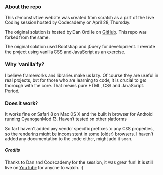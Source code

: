 ### About the repo

This demonstrative website was created from scratch as a part of the Live Coding session hosted by Codecademy on April 28, Thursday.

The original solution is hosted by Dan Ordille on [GitHub](github.com/dordille/threadly). This repo was forked from the same.

The original solution used Bootstrap and jQuery for development. I rewrote the project using vanilla CSS and JavaScript as an exercise.

### Why 'vanilla'fy?

I believe frameworks and libraries make us lazy. Of course they are useful in real projects, but for those who are learning to code, it is crucial to get thorough with the core. That means pure HTML, CSS and JavaScript. Period.

### Does it work?

It works fine on Safari 8 on Mac OS X and the built in browser for Android running CyanogenMod 13. Haven't tested on other platforms.

So far I haven't added any vendor specific prefixes to any CSS properties, so the rendering might be inconsistent in some (older) browsers. I haven't added any documentation to the code either, might add it soon.

##### Credits
Thanks to Dan and Codecademy for the session, it was great fun! It is still live on [YouTube](https://www.youtube.com/watch?v=07Q6aUPfqkM) for anyone to watch. :)
